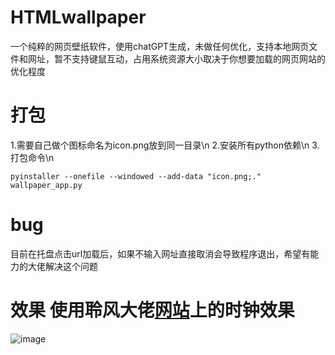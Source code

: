 # HTMLwallpaper
一个纯粹的网页壁纸软件，使用chatGPT生成，未做任何优化，支持本地网页文件和网址，暂不支持键鼠互动，占用系统资源大小取决于你想要加载的网页网站的优化程度

# 打包 
1.需要自己做个图标命名为icon.png放到同一目录\n
2.安装所有python依赖\n
3.打包命令\n
```
pyinstaller --onefile --windowed --add-data "icon.png;." wallpaper_app.py
```


# bug
目前在托盘点击url加载后，如果不输入网址直接取消会导致程序退出，希望有能力的大佬解决这个问题

# 效果 使用聆风大佬<a href="https://www.leafone.cn/" title="聆风小站">网站</a>上的时钟效果
![image](https://github.com/shuijingliuli/HTMLwallpaper/assets/35411891/c4609974-2e31-49f9-bb1c-da2aa7b37aa0)
